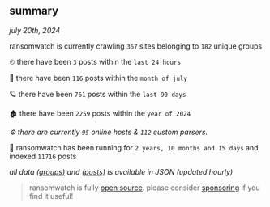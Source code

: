 
## summary
_july 20th, 2024_

ransomwatch is currently crawling `367` sites belonging to `182` unique groups

⏲ there have been `3` posts within the `last 24 hours`

🦈 there have been `116` posts within the `month of july`

🪐 there have been `761` posts within the `last 90 days`

🏚 there have been `2259` posts within the `year of 2024`

_⚙️ there are currently `95` online hosts & `112` custom parsers._

🦕 ransomwatch has been running for `2 years, 10 months and 15 days` and indexed `11716` posts

_all data  [(groups)](http://ransomwhat.telemetry.ltd/groups) and [(posts)](http://ransomwhat.telemetry.ltd/posts) is available in JSON (updated hourly)_

> ransomwatch is fully [open source](https://github.com/joshhighet/ransomwatch#ransomwatch--). please consider [sponsoring](https://github.com/sponsors/joshhighet) if you find it useful!
